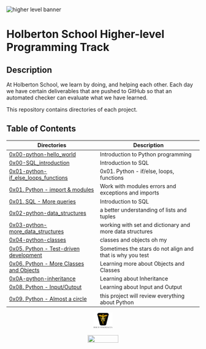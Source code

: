 ![higher level banner](https://github.com/ronroeandassociates/assets/blob/images/hshlp_banner.png)

# Holberton School Higher-level Programming Track

## Description

At Holberton School, we learn by doing, and helping each other. Each day we have certain deliverables that are pushed to GitHub so that an automated checker can evaluate what we have learned.

This repository contains directories of each project.

## Table of Contents

| Directories                                                                                                                                                             | Description                                               |
| ----------------------------------------------------------------------------------------------------------------------------------------------------------------------- | --------------------------------------------------------- |
| [0x00-python-hello_world](https://github.com/ronroeandassociates/holbertonschool-higher_level_programming/tree/main/0x00-python-hello_world)                            | Introduction to Python programming                        |
| [0x00-SQL_introduction](https://github.com/ronroeandassociates/holbertonschool-higher_level_programming/tree/main/0x00-SQL_introduction)                                | Introduction to SQL                                       |
| [0x01-python-if_else_loops_functions](https://github.com/ronroeandassociates/holbertonschool-higher_level_programming/tree/main/0x01-python-if_else_loops_functions)    | 0x01. Python - if/else, loops, functions                  |
| [0x01. Python - import & modules](https://github.com/ronroeandassociates/holbertonschool-higher_level_programming/tree/main/0x01-python-import_modules)                 | Work with modules errors and exceptions and imports       |
| [0x01. SQL - More queries](https://github.com/ronroeandassociates/holbertonschool-higher_level_programming/tree/main/0x01-SQL_more_queries)                             | Introduction to SQL                                       |
| [0x02-python-data_structures](https://github.com/ronroeandassociates/holbertonschool-higher_level_programming/blob/main/0x02-python-data_structures)                    | a better understanding of lists and tuples                |
| [0x03-python-more_data_structures](https://github.com/ronroeandassociates/holbertonschool-higher_level_programming/blob/main/0x03-python-more_data_structures)          | working with set and dictionary and more data structures  |
| [0x04-python-classes](https://github.com/ronroeandassociates/holbertonschool-higher_level_programming/blob/main/0x04-python-classes)                                    | classes and objects oh my                                 |
| [0x05. Python - Test-driven development](https://github.com/ronroeandassociates/holbertonschool-higher_level_programming/blob/main/0x07-python-test_driven_development) | Sometimes the stars do not align and that is why you test |
| [0x06. Python - More Classes and Objects](https://github.com/ronroeandassociates/holbertonschool-higher_level_programming/blob/main/0x06-python-more_classes)           | Learning more about Objects and Classes                   |
| [0x0A-python-inheritance](https://github.com/ronroeandassociates/holbertonschool-higher_level_programming/blob/main/0x0A-python-inheritance)                            | Learning about Inheritance                                |
| [0x08. Python - Input/Output](https://github.com/ronroeandassociates/holbertonschool-higher_level_programming/blob/main/0x0B-python-input_output)                       | Learning about Input and Output                           |
| [0x09. Python - Almost a circle](https://github.com/ronroeandassociates/holbertonschool-higher_level_programming/blob/main/0x0C-python-almost_a_circle)                 | this project will review everything about Python          |

<p align="center">
<img src="/images/roeHR-01.png" width=10% height=10%>
</p>
<p align="center">
<img src="images/colored-photologo-#009999.png" width=40% height=30%>
</p>
